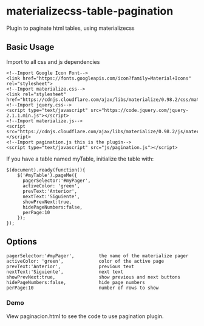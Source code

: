 # materializecss-table-pagination
Plugin to paginate html tables, using materializecss

## Basic Usage
Import to all css and js dependencies


```
<!--Import Google Icon Font-->
<link href="https://fonts.googleapis.com/icon?family=Material+Icons" rel="stylesheet">
<!--Import materialize.css-->
<link rel="stylesheet" href="https://cdnjs.cloudflare.com/ajax/libs/materialize/0.98.2/css/materialize.min.css">
<!--Import jquery.css-->
<script type="text/javascript" src="https://code.jquery.com/jquery-2.1.1.min.js"></script>
<!--Import materialize.js-->
<script src="https://cdnjs.cloudflare.com/ajax/libs/materialize/0.98.2/js/materialize.min.js"></script>
<!--Import pagination.js this is the plugin-->
<script type="text/javascript" src="js/pagination.js"></script>
```


If you have a table named myTable, initialize the table with:

```
$(document).ready(function(){
	$('#myTable').pageMe({
	  pagerSelector:'#myPager',
	  activeColor: 'green',
	  prevText:'Anterior',
	  nextText:'Siguiente',
	  showPrevNext:true,
	  hidePageNumbers:false,
	  perPage:10
	});
});
```


## Options

```
pagerSelector:'#myPager',         the name of the materialize pager
activeColor: 'green',			  color of the active page
prevText:'Anterior',			  previous text
nextText:'Siguiente',             next text
showPrevNext:true,                show previous and next buttons 
hidePageNumbers:false,            hide page numbers
perPage:10						  number of rows to show
```

### Demo

View paginacion.html to see the code to use pagination plugin.

